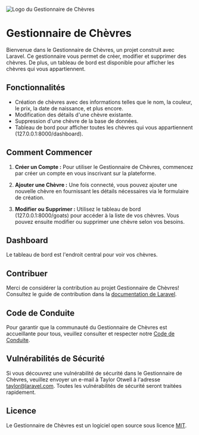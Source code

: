 ![Logo du Gestionnaire de Chèvres](https://c.clc2l.com/t/m/p/mpg-4kwM3o.png)

# Gestionnaire de Chèvres

Bienvenue dans le Gestionnaire de Chèvres, un projet construit avec Laravel. Ce gestionnaire vous permet de créer, modifier et supprimer des chèvres. De plus, un tableau de bord est disponible pour afficher les chèvres qui vous appartiennent.

## Fonctionnalités

- Création de chèvres avec des informations telles que le nom, la couleur, le prix, la date de naissance, et plus encore.
- Modification des détails d'une chèvre existante.
- Suppression d'une chèvre de la base de données.
- Tableau de bord pour afficher toutes les chèvres qui vous appartiennent (127.0.0.1:8000/dashboard).

## Comment Commencer

1. **Créer un Compte :** Pour utiliser le Gestionnaire de Chèvres, commencez par créer un compte en vous inscrivant sur la plateforme.

2. **Ajouter une Chèvre :** Une fois connecté, vous pouvez ajouter une nouvelle chèvre en fournissant les détails nécessaires via le formulaire de création.

3. **Modifier ou Supprimer :** Utilisez le tableau de bord (127.0.0.1:8000/goats) pour accéder à la liste de vos chèvres. Vous pouvez ensuite modifier ou supprimer une chèvre selon vos besoins.

## Dashboard

Le tableau de bord est l'endroit central pour voir vos chèvres.

## Contribuer

Merci de considérer la contribution au projet Gestionnaire de Chèvres! Consultez le guide de contribution dans la [documentation de Laravel](https://laravel.com/docs/contributions).

## Code de Conduite

Pour garantir que la communauté du Gestionnaire de Chèvres est accueillante pour tous, veuillez consulter et respecter notre [Code de Conduite](https://laravel.com/docs/contributions#code-of-conduct).

## Vulnérabilités de Sécurité

Si vous découvrez une vulnérabilité de sécurité dans le Gestionnaire de Chèvres, veuillez envoyer un e-mail à Taylor Otwell à l'adresse [taylor@laravel.com](mailto:taylor@laravel.com). Toutes les vulnérabilités de sécurité seront traitées rapidement.

## Licence

Le Gestionnaire de Chèvres est un logiciel open source sous licence [MIT](https://opensource.org/licenses/MIT).
